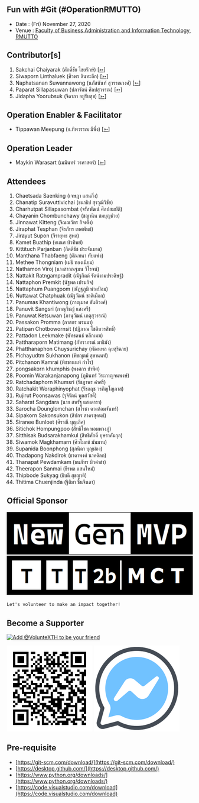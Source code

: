 ## Fun with #Git (#OperationRMUTTO)

+ Date : (Fri) November 27, 2020
+ Venue : [Faculty of Business Administration and Information Technology, RMUTTO](https://busit.rmutto.ac.th/)

## Contributor[s]
1. Sakchai Chaiyarak (ศักดิ์ชัย ไชยรักษ์) [[➳](https://www.facebook.com/chaiyaraks)]
1. Siwaporn Linthaluek (ศิวพร ลินทะลึก) [[➳](https://www.facebook.com/LoVeNoMoErTeAr)]
1. Naphatsanan Suwannawong (นภัสนันท์ สุวรรณวงศ์) [[➳](https://www.facebook.com/benzii.mda)]
1. Paparat Sillapasuwan (ปภารัตน์ ศิลปสุวรรณ) [[➳](https://www.facebook.com/Parn.scoopydoo)]
1. Jidapha Yoorubsuk (จิดาภา อยู่รับสุข) [[➳](https://www.facebook.com/Aomylette)]

## Operation Enabler & Facilitator
+ Tippawan Meepung (อ.ทิพวรรณ มีพึ่ง) [[➳](https://www.facebook.com/mfktsoft)]

## Operation Leader
+ Maykin Warasart (เมฆินทร์ วรศาสตร์) [[➳](http://mk.in.th)]

## Attendees
1. Chaetsada Saenking (เจษฎา แสนกิ่ง)
1. Chanatip Suravuttivichai (ชนาธิป สุรวุฒิวิชัย)
1. Charhutpat Sillapasombat (จรัสพัฒน์ ศิลปสมบัติ)
1. Chayanin Chombunchawy (ชญานิน ชมบุญช่วย)
1. Jinnawat Kitteng (จิณณวัตร กิจเต็ง)
1. Jiraphat Tesphan (จิรภัทร เทศพันธ์)
1. Jirayut Supon (จิรายุทธ สุพล)
1. Kamet Buathip (คเณศ บัวทิพย์)
1. Kittituch Parjanban (กิตติธัช ประจันบาล)
1. Manthana Thabfaeng (มัณฑนา ทับแฟง)
1. Methee Thongniam (เมธี ทองเนียม)
1. Nathamon Viroj (นางสาวณฐมน วิโรจน์)
1. Nattakit Ratngampradit (ณัฐกิตต์ รัตน์งามประดิษฐ์)
1. Nattaphon Premkit (นัฐพล เปรมกิจ)
1. Nattaphum Puangpom (ณัฏฐภูมิ พ่วงป้อม)
1. Nuttawat Chatphuak (ณัฐวัฒน์ ชาติเผือก)
1. Panumas Khantiwong (ภาณุมาศ ขันติวงศ์)
1. Panuvit Sangsri (ภาณุวิชญ์ แสงศรี)
1. Panuwat Ketsuwan (ภานุวัฒน์ เกตุสุวรรณ์)
1. Passakon Promma (ภาสกร พรมมา)
1. Patipan Chotbowornsit (ปฏิภาณ โชติบวรสิทธิ์)
1. Pattadon Leekmake (พัทธดนธ์ หลีกเมฆ)
1. Pattharaporn Matimang (ภัทราภรณ์ มาธิมัง)
1. Phatthanaphon Chuysurichay (พัฒนพล ฉุยสุริฉาย)
1. Pichayudtm Sukhanon (พิชญุตม์ สุขานนท์)
1. Pitchanon Kamrai (พิชชานนท์ กำไร)
1. pongsakorn khumphis (พงศกร ขำพิศ)
1. Poomin Warakanjanapong (ภูมินทร์ วีระกาญจนพงษ์)
1. Ratchadaphorn Khumsri (รัชฎาพร คำศรี)
1. Ratchakit Woraphinyophat (รัชกฤช วรภิญโญภาส)
1. Rujirut Poonsawas (รุจิรัตน์ พูลสวัสดิ์)
1. Saharat Sangdara (นาย สหรัฐ แสงดารา)
1. Sarocha Dounglomchan (สโรชา ดวงล้อมจันทร์)
1. Sipakorn Sakonsukon (สิปกร สาครสุคนธ์)
1. Siranee Bunloet (ศิราณี บุญเลิศ)
1. Sitichok Hompungpoo (สิทธิโชค หอมพวงภู่)
1. Sitthisak​ Budsarakhamkul (สิทธิศักดิ์​ บุษราคัมกุล)
1. Siwamok Magkhamarn (ศิวโมกข์ มัฆมาน)
1. Supanida Boonphong (สุภนิดา บุญผ่อง)
1. Thadapong Nakdirok (ธาดาพงศ์ นาคดิลก)
1. Thanapat Pewdamkam (ธนภัทร ผิวดำขำ)
1. Theerapon Sanmai (ธีรพล แสนใหม่)
1. Thipbode Sukyag (ธิบดี สุขญาติ)
1. Thitima Chuenjinda (ฐิติมา ชื่นจินดา)

## Official Sponsor
[![](OperationRMUTTO/pic/NewGenMVP-BWB.png "#NewGenMVP")](https://www.facebook.com/hashtag/NewGenMVP)
[![](OperationRMUTTO/pic/TTT2bMCT-BlackFrame.png "#TTT2bMCT")](https://www.facebook.com/hashtag/TTT2bMCT)

```markdown
Let's volunteer to make an impact together!
```

## Become a Supporter

[![](https://scdn.line-apps.com/n/line_add_friends/btn/en.png "Add @VolunteXTH to be your friend")](https://lin.ee/cnIgUj4)

[![](/@VolunteXTH.png "Add @VolunteXTH to be your friend")](https://line.me/R/ti/p/@voluntex)
[![](/fb-m.png "Talk to us via FB messenger")](https://m.me/VolunteXTH)

## Pre-requisite
+ [https://git-scm.com/download/](https://git-scm.com/download/)
+ [https://desktop.github.com/](https://desktop.github.com/)
+ [https://www.python.org/downloads/](https://www.python.org/downloads/)
+ [https://code.visualstudio.com/download](https://code.visualstudio.com/download)